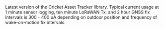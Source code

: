 Latest version of the Cricket Asset Tracker library. Typical current usage at 1 minute sensor logging, ten minute LoRaWAN Tx, and 2 hour GNSS fix intervals is 300 - 400 uA depending on outdoor position and frequency of wake-on-motion fix intervals.
